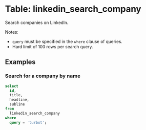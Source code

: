 # Table: linkedin_search_company

Search companies on LinkedIn.

Notes:
* `query` must be specified in the `where` clause of queries.
* Hard limit of 100 rows per search query.

## Examples

### Search for a company by name

```sql
select
  id,
  title,
  headline,
  subline
from
  linkedin_search_company
where
  query = 'turbot';
```
